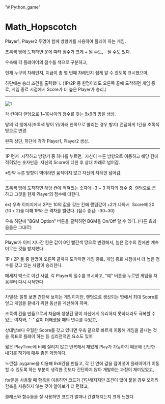 "# Python_game"

<h1>Math_Hopscotch</h1>

Player1, Player2 두명이 함께 방향키를 사용하여 플레이 하는 게임.

초록색 땅에 도착하면 운에 따라 점수가 크게 + 될 수도, - 될 수도 있다.

우측에 각 플레이어의 점수를 색으로 구분하고,

현재 누구의 차례인지, 지금이 총 몇 번째 차례인지
쉽게 알 수 있도록 표시했으며,

하단에는 승리 조건을 출력했다.
(1P/2P 중 한명이라도 오른쪽 끝에 도착하면 게임 종료,
게임 종료 시점에서 Score가 더 높은 Player가 승리.)

------------------------------------------------------------------------------------------------------------
![1](https://user-images.githubusercontent.com/88473185/186391993-c4ebfd11-b108-4055-87e7-ffebebfec883.png)

각 칸마다 랜덤으로 1~10사이의 정수를 갖는 9x9의 땅을 생성.

땅의 각 행에서(초록색 땅이 위/아래 한쪽으로 쏠리는 경우 방지) 랜덤하게 1칸을 초록색 땅으로 변경.

왼쪽 상단, 하단에 각각 Player1, Player2 생성.

------------------------------------------------------------------------------------------------------------

1P 먼저  시작하고 방향키 중 하나를 누르면,
 자신이 누른 방향으로 이동하고 해당 칸에 적혀있는 숫자만큼
 자신의 Score에 더한 후 상대 차례로 넘어감.

※만약 누른 방향이 벽이라면 움직이지 않고 자신의 차례만 넘어감.

------------------------------------------------------------------------------------------------------------

초록색 땅에 도착하면 해당 칸에 적혀있는 숫자에 -3 ~ 3 까지의 정수 중 
랜덤으로 곱하고 그것을 현재 Player의 점수에 더한다.

ex) 우측 이미지에서 2P는 10의 값을 갖는 칸에 랜덤값이 +2가 나와서 
Score에 20 (10 x 2)을 더해 1P와 큰 격차를 벌렸다.
(점수 증감: -30~30)

우측 하단에 "BGM Option" 버튼을 클릭하면 BGM을 On/Off 할 수 있다.
(다른 효과음들은 그대로)

------------------------------------------------------------------------------------------------------------

Player가 이미 지나간 칸은 값이 0인 빨간색 땅으로 변경해서,
높은 점수의 칸에만 계속 머무는 것을 방지했다.

1P / 2P 둘 중 한명이 오른쪽 끝까지 도착하면 게임 종료,
게임 종료 시점에서 더 높은 점수를 갖고 있는 사람이 승리한다.

메세지 박스로 이긴 사람, 각 Player의 점수를 표시하고,
"예" 버튼을 누르면 게임을 처음부터 다시 시작한다

------------------------------------------------------------------------------------------------------------

차별성: 얼핏 보면 간단해 보이는 게임이지만, 랜덤으로 생성되는 땅에서 최대 Score를 얻고 게임을 끝내기 위한 동선을 계산해야 하며,

초록색 칸을 만듦으로써 처음에 생성된 땅이 자신에게 유리하지 못하더라도 극복할 수 있는 여지와, "-" 값이 더해졌을 때의 변수를 주었고, 

상대방보다 우월한 Score를 갖고 있다면 우측 끝으로 빠르게 이동해 게임을 끝내는 것을 목표로 플레이 하는 등 심리전적인 요소도 있어

짧은 PlayTime에 비해 질리지 않고 반복해서 재밌게 Play가 가능하기 때문에 간단한 내기를 하기에 매우 좋은 게임이다.

느낀점: pygame을 이용해 9x9칸을 만들고, 각 칸 안에 값을 집어넣어 플레이어가 이동할 수 있도록 하는 부분이 생각한 것보다 간단하지 않아 개발하는 과정이 재미있었고, 

for문을 사용할 때 함축을 이용하면 코드가 간단해지지만 조건이 많이 붙을 경우 오히려 함축을 사용하지 않는 것이 알아보기 더 편했고,

클래스와 함수들을 잘 사용하면 코드가 얼마나 간결해지는지 크게 느꼈다.
